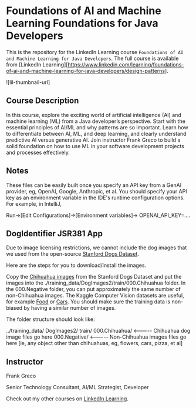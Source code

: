 # Foundations of AI and Machine Learning Foundations for Java Developers
This is the repository for the LinkedIn Learning course `Foundations of AI and Machine Learning for Java Developers`. The full course is available from [LinkedIn Learning][https://www.linkedin.com/learning/foundations-of-ai-and-machine-learning-for-java-developers/design-patterns].

![lil-thumbnail-url]

## Course Description

In this course, explore the exciting world of artificial intelligence (AI) and machine learning (ML) from a Java developer’s perspective. Start with the essential principles of AI/ML and why patterns are so important. Learn how to differentiate between AI, ML, and deep learning, and clearly understand predictive AI versus generative AI. Join instructor Frank Greco to build a solid foundation on how to use ML in your software development projects and processes effectively.

## Notes

These files can be easily built once you specify an API key from a GenAI provider, eg, OpenAI, Google, Anthropic, et al.  You should specify your API key as an environment variable in the IDE's runtime configuration options.
For example, in IntelliJ,

Run->[Edit Configurations]->[Environment variables]->   OPENAI_API_KEY=....

## DogIdentifier JSR381 App

Due to image licensing restrictions, we cannot include the dog images that we used from the open-source [Stanford Dogs Dataset](http://vision.stanford.edu/aditya86/ImageNetDogs/).

Here are the steps for you to download/install the images.

Copy the [Chihuahua images](http://vision.stanford.edu/aditya86/ImageNetDogs/n02085620.html) from the Stanford Dogs Dataset
and put the images into the ./training_data/DogImages2/train/000.Chihuahua folder.  In the 000.Negative folder, you can put approximately the same number of non-Chihuahua images.  The Kaggle Computer Vision datasets are useful, for example [Food](https://www.kaggle.com/datasets?search=food&tags=13207-Computer+Vision) or [Cars](https://www.kaggle.com/datasets?search=cars&tags=13207-Computer+Vision).  You should make sure the training data is non-biased by having a similar number of images.

The folder structure should look like:

../training_data/
  DogImages2/
    train/
      000.Chihuahua/   <----- Chihuahua dog image files go here
      000.Negative/    <----- Non-Chihuahua images files go here [ie, any object other than chihuahuas, eg, flowers, cars, pizza, et al]



## Instructor

Frank Greco

Senior Technology Consultant, AI/ML Strategist, Developer

Check out my other courses on [LinkedIn Learning](https://www.linkedin.com/learning/instructors/frank-greco?u=104).